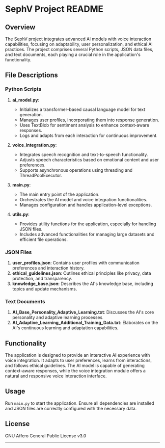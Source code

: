 # SephV Project README

## Overview
The SephV project integrates advanced AI models with voice interaction capabilities, focusing on adaptability, user personalization, and ethical AI practices. The project comprises several Python scripts, JSON data files, and text documents, each playing a crucial role in the application's functionality.

## File Descriptions

### Python Scripts
1. **ai_model.py**: 
   - Initializes a transformer-based causal language model for text generation.
   - Manages user profiles, incorporating them into response generation.
   - Uses TextBlob for sentiment analysis to enhance context-aware responses.
   - Logs and adapts from each interaction for continuous improvement.

2. **voice_integration.py**: 
   - Integrates speech recognition and text-to-speech functionality.
   - Adjusts speech characteristics based on emotional content and user preferences.
   - Supports asynchronous operations using threading and ThreadPoolExecutor.

3. **main.py**: 
   - The main entry point of the application.
   - Orchestrates the AI model and voice integration functionalities.
   - Manages configuration and handles application-level exceptions.

4. **utils.py**: 
   - Provides utility functions for the application, especially for handling JSON files.
   - Includes advanced functionalities for managing large datasets and efficient file operations.

### JSON Files
1. **user_profiles.json**: Contains user profiles with communication preferences and interaction history.
2. **ethical_guidelines.json**: Outlines ethical principles like privacy, data protection, and transparency.
3. **knowledge_base.json**: Describes the AI's knowledge base, including topics and update mechanisms.

### Text Documents
1. **AI_Base_Personality_Adaptive_Learning.txt**: Discusses the AI's core personality and adaptive learning processes.
2. **AI_Adaptive_Learning_Additional_Training_Data.txt**: Elaborates on the AI's continuous learning and adaptation capabilities.

## Functionality
The application is designed to provide an interactive AI experience with voice integration. It adapts to user preferences, learns from interactions, and follows ethical guidelines. The AI model is capable of generating context-aware responses, while the voice integration module offers a natural and responsive voice interaction interface.

## Usage
Run `main.py` to start the application. Ensure all dependencies are installed and JSON files are correctly configured with the necessary data.

## License
GNU Affero General Public License v3.0

-------------------------------------------------------------------------------------------------------------------------------------------------------------------------------------------
